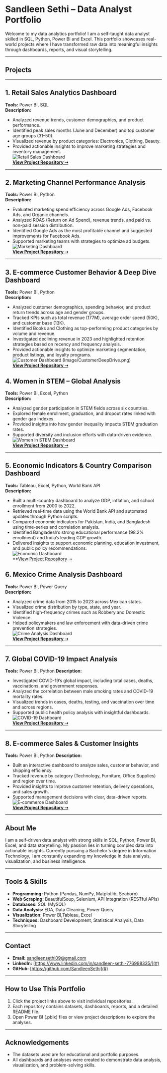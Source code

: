 # Sandleen Sethi – Data Analyst Portfolio

Welcome to my data analytics portfolio! I am a self-taught data analyst skilled in SQL, Python, Power BI and Excel. This portfolio showcases real-world projects where I have transformed raw data into meaningful insights through dashboards, reports, and visual storytelling.

---

## Projects

---

## 1. Retail Sales Analytics Dashboard  
**Tools:** Power BI, SQL  
**Description:**  
- Analyzed revenue trends, customer demographics, and product performance.  
- Identified peak sales months (June and December) and top customer age groups (31–50).  
- Visualized revenue by product categories: Electronics, Clothing, Beauty.  
- Provided actionable insights to improve marketing strategies and inventory management.  
![Retail Sales Dashboard](Image/Retail-Sales-Analysis.png)  
**[View Project Repository ➝](https://github.com/SandleenSethi/Retail-Sales-Analysis)**  

---

## 2. Marketing Channel Performance Analysis  
**Tools:** Power BI, Python  
**Description:**  
- Evaluated marketing spend efficiency across Google Ads, Facebook Ads, and Organic channels.  
- Analyzed ROAS (Return on Ad Spend), revenue trends, and paid vs. non-paid session distribution.  
- Identified Google Ads as the most profitable channel and suggested improvements for Facebook Ads.  
- Supported marketing teams with strategies to optimize ad budgets.  
![Marketing Dashboard](Image/Marketing-Analysis.png)  
**[View Project Repository ➝](https://github.com/SandleenSethi/-Marketing-Channel-Performance-Analysis)**  

---
## 3. E-commerce Customer Behavior & Deep Dive Dashboard  
**Tools:** Power BI, Python  
**Description:**  
- Analyzed customer demographics, spending behavior, and product return trends across age and gender groups.  
- Tracked KPIs such as total revenue (177M), average order spend (50K), and customer base (13K).  
- Identified Books and Clothing as top-performing product categories by volume and revenue.  
- Investigated declining revenue in 2023 and highlighted retention strategies based on recency and frequency analysis.  
- Provided actionable insights to optimize marketing segmentation, product listings, and loyalty programs.  
![Customer Dashboard](Image/CustomerBehaviourDashboard.png) (Image/CustomerDeepDrive.png)  
**[View Project Repository ➝](https://github.com/SandleenSethi/Ecommerce-Customer-Behaviour)**  



## 4. Women in STEM – Global Analysis  
**Tools:** Power BI, Excel, Python  
**Description:**  
- Analyzed gender participation in STEM fields across six countries.  
- Explored female enrollment, graduation, and dropout rates linked with gender gap indexes.  
- Provided insights into how gender inequality impacts STEM graduation rates.  
- Supported diversity and inclusion efforts with data-driven evidence.  
![Women in STEM Dashboard](Image/Women-in-STEM.png)  
**[View Project Repository ➝](https://github.com/SandleenSethi/Women-in-STEM-Analysis)**  

---
## 5. Economic Indicators & Country Comparison Dashboard  
**Tools:** Tableau, Excel, Python, World Bank API     
**Description:**  
- Built a multi-country dashboard to analyze GDP, inflation, and school enrollment from 2000 to 2022.  
- Retrieved real-time data using the World Bank API and automated updates through Python scripts.  
- Compared economic indicators for Pakistan, India, and Bangladesh using time-series and correlation analysis.  
- Identified Bangladesh’s strong educational performance (98.2% enrollment) and India’s leading GDP growth.  
- Delivered insights to support economic planning, education investment, and public policy recommendations.  
![Economic Dashboard](Image/EconomicIndicatorsDashboard.png)  
**[View Project Repository ➝](https://github.com/SandleenSethi/-Economic-Indicators-Country-Comparison)


## 6. Mexico Crime Analysis Dashboard  
**Tools:** Power BI, Power Query  
**Description:**  
- Analyzed crime data from 2015 to 2023 across Mexican states.  
- Visualized crime distribution by type, state, and year.  
- Identified high-frequency crimes such as Robbery and Domestic Violence.  
- Helped policymakers and law enforcement with data-driven crime prevention strategies.  
![Crime Analysis Dashboard](Image/Mexico-Crime-Analysis.png)  
**[View Project Repository ➝](https://github.com/SandleenSethi/Mexico-Crime-Analysis)**  

---

## 7. Global COVID-19 Impact Analysis  
**Tools:** Power BI, Python 
**Description:**  
- Investigated COVID-19’s global impact, including total cases, deaths, vaccinations, and government responses.  
- Analyzed the correlation between male smoking rates and COVID-19 mortality rates.  
- Visualized trends in cases, deaths, testing, and vaccination over time and across regions.  
- Supported public health policy analysis with insightful dashboards.  
![COVID-19 Dashboard](Image/Covid19.png)  
**[View Project Repository ➝](https://github.com/SandleenSethi/Global-COVID-19-Impact-Analysis)**   

---

## 8. E-commerce Sales & Customer Insights  
**Tools:** Power BI, Python 
**Description:**  
- Built an interactive dashboard to analyze sales, customer behavior, and shipping efficiency.  
- Tracked revenue by category (Technology, Furniture, Office Supplies) and region over time.  
- Provided insights to improve customer retention, delivery operations, and sales growth.  
- Supported management decisions with clear, data-driven reports.  
![E-commerce Dashboard](Image/Sales-store-Analysis.png)  
**[View Project Repository ➝](https://github.com/SandleenSethi/e-commerce-sales-analysis)**  

---

## About Me  

I am a self-driven data analyst with strong skills in SQL, Python, Power BI, Excel, and data storytelling. My passion lies in turning complex data into actionable insights. Currently pursuing a Bachelor's degree in Information Technology, I am constantly expanding my knowledge in data analysis, visualization, and business intelligence.

---

## Tools & Skills  

- **Programming:** Python (Pandas, NumPy, Matplotlib, Seaborn)
- **Web Scraping:** BeautifulSoup, Selenium, API Integration (RESTful APIs)  
- **Databases:** SQL (MySQL)  
- **Data Analysis:** EDA, Data Cleaning, Power Query  
- **Visualization:** Power BI,Tableau, Excel  
- **Techniques:** Dashboard Development, Statistical Analysis, Data Storytelling  

---

## Contact  

- **Email:** sandleensethi09@gmail.com  
- **LinkedIn:** [https://www.linkedin.com/in/sandleen-sethi-776998335/](#) 
- **GitHub:** [https://github.com/SandleenSethi](#)  

---

## How to Use This Portfolio  

1. Click the project links above to visit individual repositories.  
2. Each repository contains datasets, dashboards, reports, and a detailed README file.  
3. Open Power BI (.pbix) files or view project descriptions to explore the analyses.  

---

## Acknowledgements  

- The datasets used are for educational and portfolio purposes.  
- All dashboards and analyses were created to demonstrate data analysis, visualization, and problem-solving skills.  
